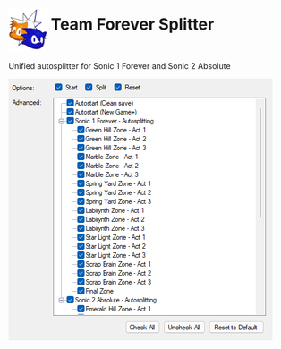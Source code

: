 <h1> <img src="https://raw.githubusercontent.com/SonicSpeedrunning/LiveSplit.TeamForeverSplitter/main/Sonic_2_Absolute_Icon.webp" alt="SonicForever" height="75" align="middle" /> Team Forever Splitter</h1>

Unified autosplitter for Sonic 1 Forever and Sonic 2 Absolute

<img src="https://raw.githubusercontent.com/SonicSpeedrunning/LiveSplit.TeamForeverSplitter/main/settings.png">
